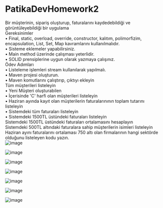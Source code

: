 # PatikaDevHomework2
Bir müşterinin, sipariş oluşturup, faturalarını kaydedebildiği ve görüntüleyebildiği bir uygulama
<br>
Gereksinimler
<br>
• Final, static, overload, override, constructor, kalıtım, polimorfizim, encapsulation, List, Set, Map kavramlarını kullanılmalıdır.
<br>
• Sisteme eklemeler yapabilirsiniz.
<br>
• Main method üzerinde çalışması yeterlidir.
<br>
• SOLID prensiplerine uygun olarak yazmaya çalışınız.
<br>
Ödev Adımları
<br>
• Listeleme işlemleri stream kullanılarak yapılmalı.
<br>
• Maven projesi oluşturun.
<br>
• Maven komutlarını çalıştırıp, çıktıyı ekleyin
<br>
Tüm müşterileri listeleyin
<br>
• Yeni Müşteri oluşturabilen
<br>
• İçerisinde 'C' harfi olan müşterileri listeleyin
<br>
• Haziran ayında kayıt olan müşterilerin faturalarınının toplam tutarını listeleyin
<br>
• Sistemdeki tüm faturaları listeleyin
<br>
• Sistemdeki 1500TL üstündeki faturaları listeleyin
<br>
Sistemdeki 1500TL üstündeki faturaları ortalamasını hesaplayın
<br>
Sistemdeki 500TL altındaki faturalara sahip müşterilerin isimleri listeleyin
<br>
Haziran ayını faturalarını ortalaması 750 altı olan firmalarının hangi sektörde olduğunu listeleyen kodu yazın.
<br>
![image](https://github.com/iremsamur/PatikaDevHomework2/assets/76771500/b37364ed-fa6b-4bae-8656-834f899aa771)

![image](https://github.com/iremsamur/PatikaDevHomework2/assets/76771500/9f0405e2-3a7e-485a-a3c7-65205b0043f4)

![image](https://github.com/iremsamur/PatikaDevHomework2/assets/76771500/2a164395-7f2f-461f-892d-0c92e83654af)

![image](https://github.com/iremsamur/PatikaDevHomework2/assets/76771500/32b91d6a-14fb-4179-bb26-78f6d6f71674)

![image](https://github.com/iremsamur/PatikaDevHomework2/assets/76771500/516e95f4-f96d-45ce-8e24-0399bafa8a7d)

![image](https://github.com/iremsamur/PatikaDevHomework2/assets/76771500/6eadefb7-ea1e-49dd-9deb-11f6a2c3a285)

![image](https://github.com/iremsamur/PatikaDevHomework2/assets/76771500/5a15b04a-f53e-44ff-a69a-0c1e0813ca19)
